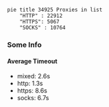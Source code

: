 
```mermaid
pie title 34925 Proxies in list
    "HTTP" : 22912
    "HTTPS": 5067
    "SOCKS" : 10764
```

### Some Info
#### Average Timeout

- mixed: 2.6s
- http: 1.3s
- https: 8.6s
- socks: 6.7s